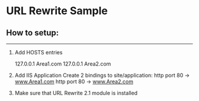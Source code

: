 
# URL Rewrite Sample


## How to setup:
--------------

 1. Add HOSTS entries

    127.0.0.1	Area1.com
	127.0.0.1	Area2.com

 2. Add IIS Application
	Create 2 bindings to site/application: 
	http port 80 -> www.Area1.com 
	http port 80 -> www.Area2.com
3. Make sure that URL Rewrite 2.1 module is installed


